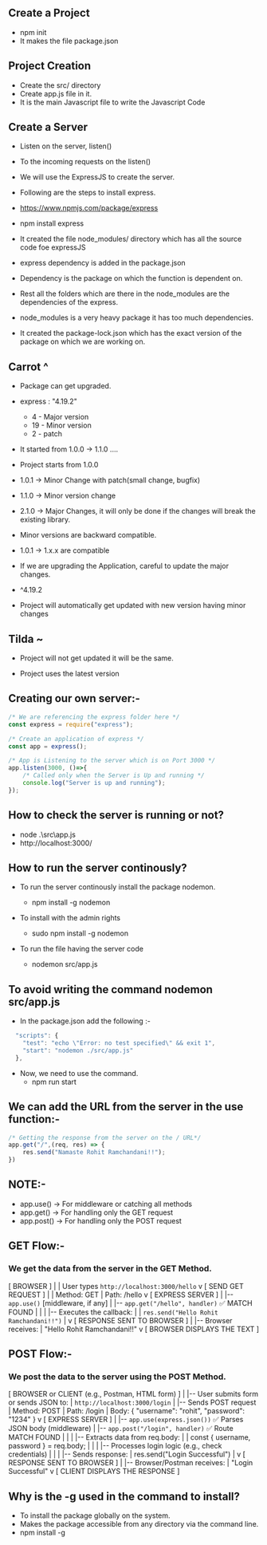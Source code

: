 ## Create a Project
- npm init
- It makes the file package.json

## Project Creation
- Create the src/ directory
- Create app.js file in it.
- It is the main Javascript file to write the Javascript Code

## Create a Server
- Listen on the server, listen()
- To the incoming requests on the listen()

- We will use the ExpressJS to create the server.

- Following are the steps to install express.
- https://www.npmjs.com/package/express

- npm install express
- It created the file node_modules/ directory which has all the source code foe expressJS
- express dependency is added in the package.json

- Dependency is the package on which the function is dependent on.
- Rest all the folders which are there in the node_modules are the dependencies of the express.
- node_modules is a very heavy package it has too much dependencies.
- It created the package-lock.json which has the exact version of the package on which we are working on.

## Carrot ^
- Package can get upgraded.
- express : "4.19.2"
  - 4 - Major version
  - 19 - Minor version 
  - 2 - patch
- It started from 1.0.0 -> 1.1.0 ....
- Project starts from 1.0.0
- 1.0.1 -> Minor Change with patch(small change, bugfix)
- 1.1.0 -> Minor version change
- 2.1.0 -> Major Changes, it will only be done if the changes will break the existing library.
- Minor versions are backward compatible.
- 1.0.1 -> 1.x.x are compatible

- If we are upgrading the Application, careful to update the major changes.
- ^4.19.2
- Project will automatically get updated with new version having minor changes

## Tilda ~
- Project will not get updated it will be the same.

- Project uses the latest version

## Creating our own server:-
```js
/* We are referencing the express folder here */
const express = require("express");

/* Create an application of express */
const app = express();

/* App is Listening to the server which is on Port 3000 */
app.listen(3000, ()=>{
    /* Called only when the Server is Up and running */
    console.log("Server is up and running");
});
```

## How to check the server is running or not?
- node .\src\app.js
- http://localhost:3000/

## How to run the server continously?
- To run the server continously install the package nodemon.
  - npm install -g nodemon

- To install with the admin rights
  - sudo npm install -g nodemon

- To run the file having the server code
  - nodemon src/app.js

## To avoid writing the command nodemon src/app.js
- In the package.json add the following :-
```js
  "scripts": {
    "test": "echo \"Error: no test specified\" && exit 1",
    "start": "nodemon ./src/app.js"
  },
```

- Now, we need to use the command.
  - npm run start

## We can add the URL from the server in the use function:-
```js
/* Getting the response from the server on the / URL*/
app.get("/",(req, res) => {
    res.send("Namaste Rohit Ramchandani!!");
})
```
## NOTE:-
- app.use() -> For middleware or catching all methods
- app.get() -> For handling only the GET request
- app.post() -> For handling only the POST request

## GET Flow:-
### We get the data from the server in the GET Method.
[ BROWSER ]
   |
   |  User types `http://localhost:3000/hello`
   v
[ SEND GET REQUEST ]
   |
   |  Method: GET
   |  Path: /hello
   v
[ EXPRESS SERVER ]
   |
   |-- `app.use()` [middleware, if any]
   |
   |-- `app.get("/hello", handler)`  ✅ MATCH FOUND
   |        |
   |        |-- Executes the callback:
   |        |   `res.send("Hello Rohit Ramchandani!!")`
   |
   v
[ RESPONSE SENT TO BROWSER ]
   |
   |-- Browser receives:
   |   "Hello Rohit Ramchandani!!"
   v
[ BROWSER DISPLAYS THE TEXT ]

## POST Flow:-
### We post the data to the server using the POST Method.
[ BROWSER or CLIENT (e.g., Postman, HTML form) ]
   |
   |-- User submits form or sends JSON to:
   |      `http://localhost:3000/login`
   |
   |-- Sends POST request
   |      Method: POST
   |      Path: /login
   |      Body: { "username": "rohit", "password": "1234" }
   v
[ EXPRESS SERVER ]
   |
   |-- `app.use(express.json())`         ✅ Parses JSON body (middleware)
   |
   |-- `app.post("/login", handler)`     ✅ Route MATCH FOUND
   |        |
   |        |-- Extracts data from req.body:
   |        |     const { username, password } = req.body;
   |        |
   |        |-- Processes login logic (e.g., check credentials)
   |        |
   |        |-- Sends response:
   |              res.send("Login Successful")
   |
   v
[ RESPONSE SENT TO BROWSER ]
   |
   |-- Browser/Postman receives:
   |   "Login Successful"
   v
[ CLIENT DISPLAYS THE RESPONSE ]

## Why is the -g used in the command to install?
- To install the package globally on the system.
- Makes the package accessible from any directory via the command line.
- npm install -g <package-name>

